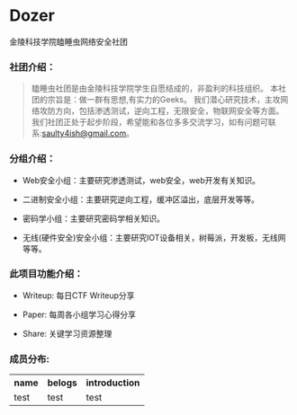 # Dozer
金陵科技学院瞌睡虫网络安全社团

### 社团介绍：

> 瞌睡虫社团是由金陵科技学院学生自愿结成的，非盈利的科技组织。
> 本社团的宗旨是：做一群有思想,有实力的Geeks。
> 我们潜心研究技术，主攻网络攻防方向，包括渗透测试，逆向工程，无限安全，物联网安全等方面。
> 我们社团正处于起步阶段，希望能和各位多多交流学习，如有问题可联系:saulty4ish@gmail.com。

### 分组介绍：

* Web安全小组：主要研究渗透测试，web安全，web开发有关知识。

* 二进制安全小组：主要研究逆向工程，缓冲区溢出，底层开发等等。

* 密码学小组：主要研究密码学相关知识。

* 无线(硬件安全)安全小组：主要研究IOT设备相关，树莓派，开发板，无线网等等。

### 此项目功能介绍：

* Writeup: 每日CTF Writeup分享

* Paper:  每周各小组学习心得分享

* Share:  关键学习资源整理

### 成员分布:
<table>
<tr>
<th>name</th>
<th>belogs</th>
<th>introduction</th>
</tr>
<tr>
<td>test</td>
<td>test</td>
<td>test</td>
</tr>



</table>

